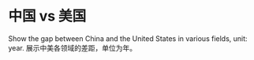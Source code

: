 # 中国 vs 美国
Show the gap between China and the United States in various fields, unit: year.  展示中美各领域的差距，单位为年。
